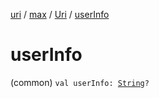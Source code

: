 [uri](../../index.md) / [max](../index.md) / [Uri](index.md) / [userInfo](./user-info.md)

# userInfo

(common) `val userInfo: `[`String`](https://kotlinlang.org/api/latest/jvm/stdlib/kotlin/-string/index.html)`?`